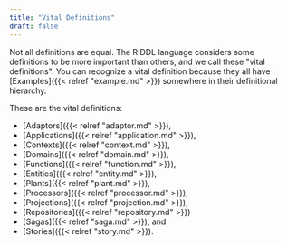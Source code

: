 ```yaml
---
title: "Vital Definitions"
draft: false
---
```


Not all definitions are equal. The RIDDL language considers some definitions
to be more important than others, and we call these "vital definitions". You 
can recognize a vital definition because they all have  
[Examples]({{< relref "example.md" >}}) somewhere in their definitional
hierarchy.

These are the vital definitions:
* [Adaptors]({{< relref "adaptor.md" >}}),
* [Applications]({{< relref "application.md" >}}),
* [Contexts]({{< relref "context.md" >}}),
* [Domains]({{< relref "domain.md" >}}),
* [Functions]({{< relref "function.md" >}}),
* [Entities]({{< relref "entity.md" >}}),
* [Plants]({{< relref "plant.md" >}}),
* [Processors]({{< relref "processor.md" >}}),
* [Projections]({{< relref "projection.md" >}}),
* [Repositories]({{< relref "repository.md" >}})
* [Sagas]({{< relref "saga.md" >}}), and
* [Stories]({{< relref "story.md" >}}).
